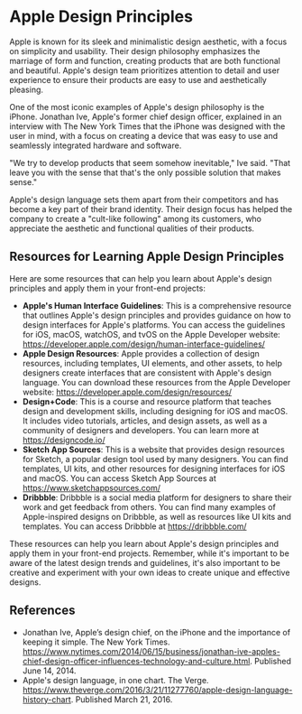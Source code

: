 # Apple Design Principles

Apple is known for its sleek and minimalistic design aesthetic, with a focus on simplicity and usability. Their design philosophy emphasizes the marriage of form and function, creating products that are both functional and beautiful. Apple's design team prioritizes attention to detail and user experience to ensure their products are easy to use and aesthetically pleasing.

One of the most iconic examples of Apple's design philosophy is the iPhone. Jonathan Ive, Apple's former chief design officer, explained in an interview with The New York Times that the iPhone was designed with the user in mind, with a focus on creating a device that was easy to use and seamlessly integrated hardware and software.

"We try to develop products that seem somehow inevitable," Ive said. "That leave you with the sense that that's the only possible solution that makes sense."

Apple's design language sets them apart from their competitors and has become a key part of their brand identity. Their design focus has helped the company to create a "cult-like following" among its customers, who appreciate the aesthetic and functional qualities of their products.

## Resources for Learning Apple Design Principles

Here are some resources that can help you learn about Apple's design principles and apply them in your front-end projects:

- **Apple's Human Interface Guidelines**: This is a comprehensive resource that outlines Apple's design principles and provides guidance on how to design interfaces for Apple's platforms. You can access the guidelines for iOS, macOS, watchOS, and tvOS on the Apple Developer website: https://developer.apple.com/design/human-interface-guidelines/
- **Apple Design Resources**: Apple provides a collection of design resources, including templates, UI elements, and other assets, to help designers create interfaces that are consistent with Apple's design language. You can download these resources from the Apple Developer website: https://developer.apple.com/design/resources/
- **Design+Code**: This is a course and resource platform that teaches design and development skills, including designing for iOS and macOS. It includes video tutorials, articles, and design assets, as well as a community of designers and developers. You can learn more at https://designcode.io/
- **Sketch App Sources**: This is a website that provides design resources for Sketch, a popular design tool used by many designers. You can find templates, UI kits, and other resources for designing interfaces for iOS and macOS. You can access Sketch App Sources at https://www.sketchappsources.com/
- **Dribbble**: Dribbble is a social media platform for designers to share their work and get feedback from others. You can find many examples of Apple-inspired designs on Dribbble, as well as resources like UI kits and templates. You can access Dribbble at https://dribbble.com/

These resources can help you learn about Apple's design principles and apply them in your front-end projects. Remember, while it's important to be aware of the latest design trends and guidelines, it's also important to be creative and experiment with your own ideas to create unique and effective designs.

## References

- Jonathan Ive, Apple’s design chief, on the iPhone and the importance of keeping it simple. The New York Times. https://www.nytimes.com/2014/06/15/business/jonathan-ive-apples-chief-design-officer-influences-technology-and-culture.html. Published June 14, 2014.
- Apple's design language, in one chart. The Verge. https://www.theverge.com/2016/3/21/11277760/apple-design-language-history-chart. Published March 21, 2016.

